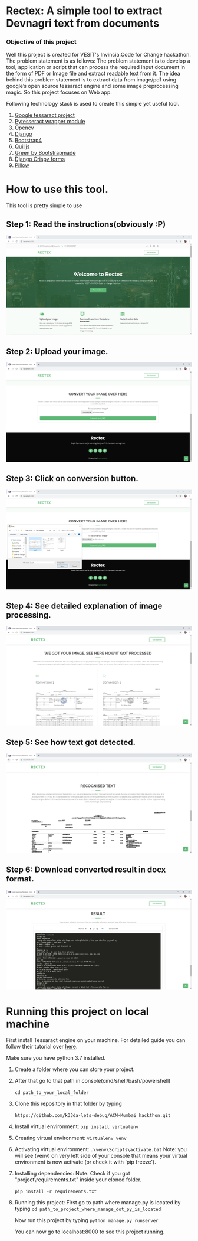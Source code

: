 # Rectex: A simple tool to extract Devnagri text from documents
### Objective of this project
Well this project is created for VESIT's Invincia:Code for Change hackathon. The problem statement is as follows: 
The problem statement is to develop a tool, application or script
that can process the required input document in the form of PDF
or Image file and extract readable text from it.
The idea behind this problem statement is to extract data from
image/pdf using google’s open source tessaract engine and some image preprocessing magic. 
So this project focuses on Web app.

Following technology stack is used to create this simple yet useful tool. 
1. [Google tessaract project](https://github.com/tesseract-ocr/) 
2. [Pytesseract wrapper module](https://pypi.org/project/pytesseract/)
3. [Opencv](https://opencv.org/)
4. [Django](https://www.djangoproject.com/)
5. [Bootstrap4](https://getbootstrap.com/docs/4.0/getting-started/introduction/)
6. [Quilljs](https://quilljs.com/)
7. [Green by Bootstrapmade](https://bootstrapmade.com/green-free-one-page-bootstrap-template/)
8. [Django Crispy forms](https://django-crispy-forms.readthedocs.io/en/latest/)
9. [Pillow](https://pypi.org/project/Pillow/)

# How to use this tool.
This tool is pretty simple to use

## Step 1: Read the instructions(obviously :P)

![Screenshot](Screenshots/1.PNG)

## Step 2: Upload your image.

![Screenshot](Screenshots/2.PNG)

## Step 3: Click on conversion button.

![Screenshot](Screenshots/3.PNG)

## Step 4: See detailed explanation of image processing.

![Screenshot](Screenshots/4.PNG)

## Step 5: See how text got detected.

![Screenshot](Screenshots/5.PNG)

## Step 6: Download converted result in docx format.

![Screenshot](Screenshots/6.PNG)


# Running this project on local machine

First install Tessaract engine on your machine. For detailed guide you can follow their tutorial over [here](https://tesseract-ocr.github.io/tessdoc/Compiling.html).

 Make sure you have python 3.7 installed.
 
 1. Create a folder where you can store your project.
 2. After that go to that path in console(cmd/shell/bash/powershell)
 
    `cd path_to_your_local_folder`
 
 3. Clone this repository in that folder by typing
 
    `https://github.com/k33da-lets-debug/ACM-Mumbai_hackthon.git`
 
 4. Install virtual environment:
    `pip install virtualenv`
 
 5. Creating virtual environment:
    `virtualenv venv`
 
 6. Activating virtual environment:
    `.\venv\Scripts\activate.bat`
    Note: you will see (venv) on very left side of your console that means your virtual environment is now activate (or check it with 'pip freeze').
 
 7. Installing dependencies:
    Note: Check if you got "project\requirements.txt" inside your cloned folder.
 
    `pip install -r requirements.txt`
 
 8. Running this project:
    First go to path where manage.py is located by typing
    `cd path_to_project_where_manage_dot_py_is_located`
 
    Now run this project by typing
    `python manage.py runserver`
    
    You can now go to localhost:8000 to see this project running.
 

